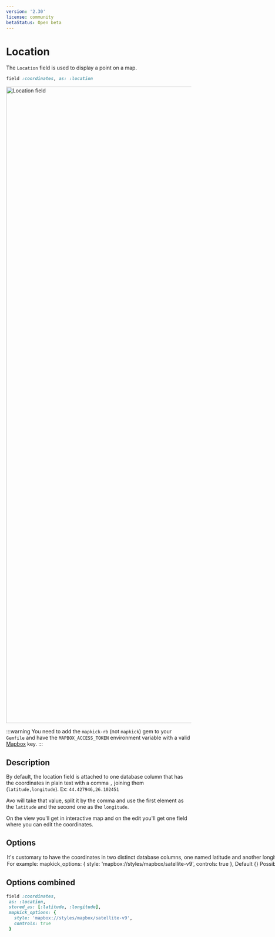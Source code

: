 ```yaml
---
version: '2.30'
license: community
betaStatus: Open beta
---
```


# Location

The `Location` field is used to display a point on a map.

```ruby
field :coordinates, as: :location
```

<Image src="/assets/img/fields/location-field.png" width="2564" height="1730" alt="Location field" />

:::warning
You need to add the `mapkick-rb` (not `mapkick`) gem to your `Gemfile` and have the `MAPBOX_ACCESS_TOKEN` environment variable with a valid [Mapbox](https://account.mapbox.com/auth/signup/) key.
:::

## Description

By default, the location field is attached to one database column that has the coordinates in plain text with a comma `,` joining them (`latitude,longitude`).
Ex: `44.427946,26.102451`

Avo will take that value, split it by the comma and use the first element as the `latitude` and the second one as the `longitude`.

On the <Show /> view you'll get in interactive map and on the edit you'll get one field where you can edit the coordinates.

## Options

<Option name="`stored_as`">

It's customary to have the coordinates in two distinct database columns, one named `latitude` and another `longitude`.

You can instruct Avo to use those two with the `stored_as` option

#### Default value

`nil`

#### Possible values

`nil`, or `[:latitude, :longitude]`.

```ruby
field :coordinates, as: :location, stored_as: [:latitude, :longitude]
```

By using this notation, Avo will grab the `latitude` and `longitude` from those particular columns to compose the map.

This will also render the <Edit /> view with two separate fields to edit the coordinates.

<Image src="/assets/img/fields/location-edit.png" width="2564" height="532" alt="Location field" />
</Option>

<VersionReq version="3.16.2" />

<Option name="`mapkick_options`">

For example:

```ruby
mapkick_options: { style: 'mapbox://styles/mapbox/satellite-v9', controls: true },
```

#### Default

`{}`

#### Possible values

Accepts the options as [specified in the Mapkick-gem](https://github.com/ankane/mapkick#options).

</Option>

## Options combined

```ruby
field :coordinates,
 as: :location,
 stored_as: [:latitude, :longitude],
 mapkick_options: {
   style: 'mapbox://styles/mapbox/satellite-v9',
   controls: true
 }
```
